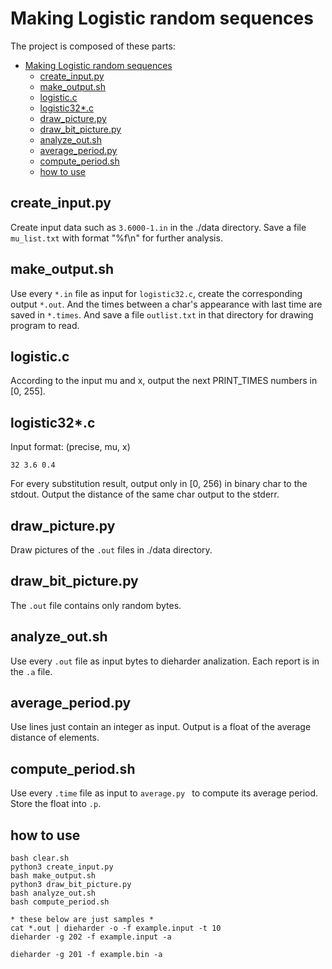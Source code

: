 # Making Logistic random sequences
The project is composed of these parts:

<!-- @import "[TOC]" {cmd="toc" depthFrom=1 depthTo=6 orderedList=false} -->

<!-- code_chunk_output -->

- [Making Logistic random sequences](#making-logistic-random-sequences)
  - [create_input.py](#create_inputpy)
  - [make_output.sh](#make_outputsh)
  - [logistic.c](#logisticc)
  - [logistic32*.c](#logistic32c)
  - [draw_picture.py](#draw_picturepy)
  - [draw_bit_picture.py](#draw_bit_picturepy)
  - [analyze_out.sh](#analyze_outsh)
  - [average_period.py](#average_periodpy)
  - [compute_period.sh](#compute_periodsh)
  - [how to use](#how-to-use)

<!-- /code_chunk_output -->

## create_input.py
Create input data such as `3.6000-1.in` in the ./data directory. 
Save a file `mu_list.txt` with format "%f\n" for further analysis. 
## make_output.sh
Use every `*.in` file as input for `logistic32.c`, create the corresponding output `*.out`. And the times between a char's appearance with last time are saved in `*.times`.
And save a file `outlist.txt` in that directory for drawing program to read. 

## logistic.c
According to the input mu and x, output the next PRINT_TIMES numbers in [0, 255].
## logistic32*.c
Input format: (precise, mu, x)
```
32 3.6 0.4
```
For every substitution result, output only in [0, 256) in binary char to the stdout.
Output the distance of the same char output to the stderr. 
## draw_picture.py
Draw pictures of the `.out` files in ./data directory. 
## draw_bit_picture.py
The `.out` file contains only random bytes. 
## analyze_out.sh
Use every `.out` file as input bytes to dieharder analization. Each report is in the `.a` file. 
## average_period.py
Use lines just contain an integer as input. Output is a float of the average distance of elements. 
## compute_period.sh
Use every `.time` file as input to `average.py ` to compute its average period. 
Store the float into `.p`. 

## how to use
    bash clear.sh
    python3 create_input.py
    bash make_output.sh
    python3 draw_bit_picture.py
    bash analyze_out.sh
    bash compute_period.sh

    * these below are just samples *
    cat *.out | dieharder -o -f example.input -t 10
    dieharder -g 202 -f example.input -a

    dieharder -g 201 -f example.bin -a
